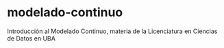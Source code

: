 # modelado-continuo
Introducción al Modelado Continuo, materia de la Licenciatura en Ciencias de Datos en UBA
